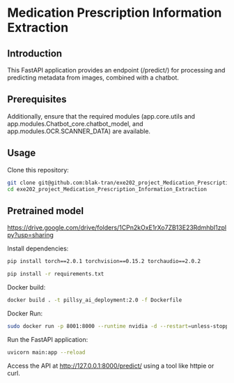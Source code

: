 # Medication Prescription Information Extraction
## Introduction

This FastAPI application provides an endpoint (/predict/) for processing and predicting metadata from images, combined with a chatbot.

## Prerequisites

Additionally, ensure that the required modules (app.core.utils and app.modules.Chatbot_core.chatbot_model, and app.modules.OCR.SCANNER_DATA) are available.

## Usage
Clone this repository:

```bash
git clone git@github.com:blak-tran/exe202_project_Medication_Prescription_Information_Extraction.git
cd exe202_project_Medication_Prescription_Information_Extraction
```

## Pretrained model
https://drive.google.com/drive/folders/1CPn2kOxE1rXo7ZB13E23RdmhbI1zplpy?usp=sharing

Install dependencies:
```bash
pip install torch==2.0.1 torchvision==0.15.2 torchaudio==2.0.2
```

```bash
pip install -r requirements.txt
```

Docker build:
```bash
docker build . -t pillsy_ai_deployment:2.0 -f Dockerfile
```
Docker Run:
```bash
sudo docker run -p 8001:8000 --runtime nvidia -d --restart=unless-stopped pillsy_ai_deployment:2.0
```

Run the FastAPI application:
```bash
uvicorn main:app --reload
```

Access the API at http://127.0.0.1:8000/predict/ using a tool like httpie or curl.


